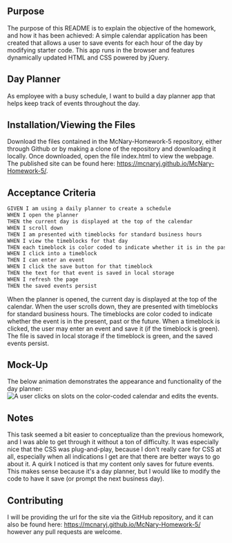 ## Purpose

The purpose of this README is to explain the objective of the homework, and how it has been achieved:
A simple calendar application has been created that allows a user to save events for each hour of the day by modifying starter code. This app runs in the browser and features dynamically updated HTML and CSS powered by jQuery.

## Day Planner

As employee with a busy schedule, I want to build a day planner app that helps keep track of events throughout the day.

## Installation/Viewing the Files

Download the files contained in the McNary-Homework-5 repository, either through Github or by making a clone of the repository and downloading it locally. Once downloaded, open the file index.html to view the webpage. The published site can be found here: https://mcnaryj.github.io/McNary-Homework-5/.

## Acceptance Criteria

```md
GIVEN I am using a daily planner to create a schedule
WHEN I open the planner
THEN the current day is displayed at the top of the calendar
WHEN I scroll down
THEN I am presented with timeblocks for standard business hours
WHEN I view the timeblocks for that day
THEN each timeblock is color coded to indicate whether it is in the past, present, or future
WHEN I click into a timeblock
THEN I can enter an event
WHEN I click the save button for that timeblock
THEN the text for that event is saved in local storage
WHEN I refresh the page
THEN the saved events persist
```
When the planner is opened, the current day is displayed at the top of the calendar.
When the user scrolls down, they are presented with timeblocks for standard business hours.
The timeblocks are color coded to indicate whether the event is in the present, past or the future.
When a timeblock is clicked, the user may enter an event and save it (if the timeblock is green). The file is saved in local storage if the timeblock is green, and the saved events persist.


## Mock-Up

The below animation demonstrates the appearance and functionality of the day planner:
 ![A user clicks on slots on the color-coded calendar and edits the events.](./Assets/Images/05-third-party-apis-homework-demo.gif)

## Notes

This task seemed a bit easier to conceptualize than the previous homework, and I was able to get through it without a ton of difficulty. It was especially nice that the CSS was plug-and-play, because I don't really care for CSS at all, especially when all indications I get are that there are better ways to go about it.
A quirk I noticed is that my content only saves for future events. This makes sense because it's a day planner, but I would like to modify the code to have it save (or prompt the next business day).

## Contributing
I will be providing the url for the site via the GitHub repository, and it can also be found here: https://mcnaryj.github.io/McNary-Homework-5/ however any pull requests are welcome.

